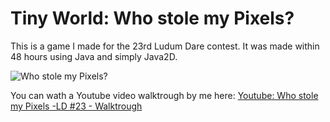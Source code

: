 [Screenshot]: http://dl.dropbox.com/u/45530199/Games/screenshot37.png

# Tiny World: Who stole my Pixels?

This is a game I made for the 23rd Ludum Dare contest. It was made within 48 hours using Java and simply Java2D.

![Who stole my Pixels?][Screenshot]

You can wath a Youtube video walktrough by me here:
[Youtube: Who stole my Pixels -LD #23 - Walktrough](http://www.youtube.com/watch?v=WSs-EvR-Q6Q)
